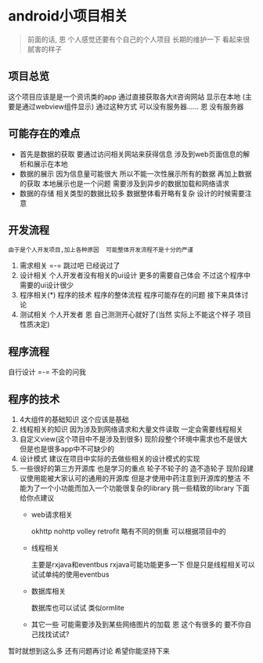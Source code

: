 # android小项目相关
>前面的话, 恩  个人感觉还要有个自己的个人项目 长期的维护一下  看起来很腻害的样子

## 项目总览
这个项目应该是是一个资讯类的app 通过直接获取各大it咨询网站 显示在本地 (主要是通过webview组件显示) 通过这种方式 可以没有服务器......  恩 没有服务器

## 可能存在的难点
* 首先是数据的获取 要通过访问相关网站来获得信息  涉及到web页面信息的解析和展示在本地
* 数据的展示  因为信息量可能很大 所以不能一次性展示所有的数据 再加上数据的获取 本地展示也是一个问题 需要涉及到异步的数据加载和网络请求
* 数据的存储  相关类型的数据比较多 数据整体看开略有复杂  设计的时候需要注意



## 开发流程
```由于是个人开发项目,加上各种原因  可能整体开发流程不是十分的严谨 ```

1. 需求相关 =-= 跳过吧  已经说过了  
2. 设计相关  个人开发者没有相关的ui设计 更多的需要自己体会  不过这个程序中需要的ui设计很少
3. 程序相关(*)	程序的技术 程序的整体流程 程序可能存在的问题   接下来具体讨论 
4. 测试相关	个人开发者 恩 自己测测开心就好了(当然 实际上不能这个样子 项目性质决定)





## 程序流程
自行设计 =-=    不会的问我

## 程序的技术
1. 4大组件的基础知识 这个应该是基础
2. 线程相关的知识 因为涉及到网络请求和大量文件读取 一定会需要线程相关
3. 自定义view(这个项目中不是涉及到很多) 现阶段整个环境中需求也不是很大  但是也是很多app中不可缺少的
4. 设计模式 建议在项目中实际的去做些相关的设计模式的实现
5. 一些很好的第三方开源库 也是学习的重点 轮子不轮子的  造不造轮子  现阶段建议使用能被大家认可的通用的开源库 但是才使用中药注意到开源库的整洁  不能为了一个小功能而加入一个功能很复杂的library 挑一些精致的library 下面给你点建议
	* web请求相关
	
		okhttp nohttp volley retrofit 略有不同的侧重 可以根据项目中的
		
	* 线程相关
	
		主要是rxjava和eventbus  rxjava可能功能更多一下  但是只是线程相关可以试试单纯的使用eventbus
		
	* 数据库相关
	
		数据库也可以试试  类似ormlite 
	* 其它一些 可能需要涉及到某些网络图片的加载
		恩 这个有很多的  要不你自己找找试试?
		
		
暂时就想到这么多  还有问题再讨论  希望你能坚持下来